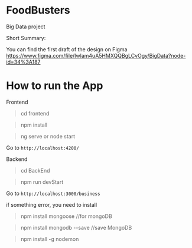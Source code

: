 # FoodBusters
Big Data project

Short Summary: 

You can find the first draft of the design on Figma 
https://www.figma.com/file/Iwlam4uA5HMXQQBgLCvOgy/BigData?node-id=34%3A187

# How to run the App

Frontend

> cd frontend

> npm install

> ng serve or node start

Go to  `http://localhost:4200/`

Backend

> cd BackEnd

> npm run devStart

Go to  `http://localhost:3000/business`

if something error, you need to install

> npm install mongoose      //for mongoDB

> npm install mongodb --save  //save MongoDB 

> npm install -g nodemon


